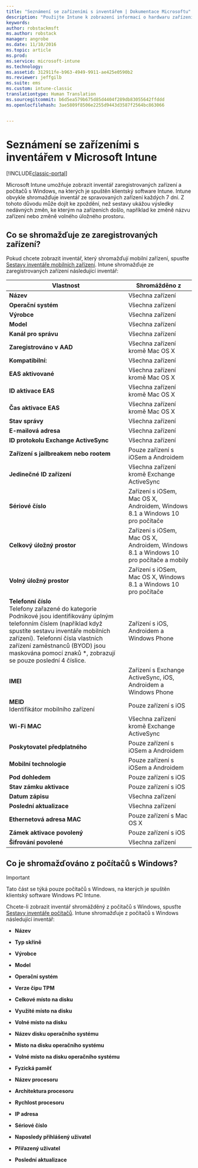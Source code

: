 ```yaml
---
title: "Seznámení se zařízeními s inventářem | Dokumentace Microsoftu"
description: "Použijte Intune k zobrazení informací o hardwaru zařízení, která spravujete."
keywords: 
author: robstackmsft
ms.author: robstack
manager: angrobe
ms.date: 11/10/2016
ms.topic: article
ms.prod: 
ms.service: microsoft-intune
ms.technology: 
ms.assetid: 312911fe-b963-4949-9911-ae425e0590b2
ms.reviewer: jeffgilb
ms.suite: ems
ms.custom: intune-classic
translationtype: Human Translation
ms.sourcegitcommit: b6d5ea579b675d85d4404f289db83055642ffddd
ms.openlocfilehash: 3ae5809f8506e2255d9443d3587f2564bc863066


---
```


# <a name="understand-your-devices-with-inventory-in-microsoft-intune"></a>Seznámení se zařízeními s inventářem v Microsoft Intune

[!INCLUDE[classic-portal](../includes/classic-portal.md)]

Microsoft Intune umožňuje zobrazit inventář zaregistrovaných zařízení a počítačů s Windows, na kterých je spuštěn klientský software Intune.
Intune obvykle shromažďuje inventář ze spravovaných zařízení každých 7 dní. Z tohoto důvodu může dojít ke zpoždění, než sestavy ukážou výsledky nedávných změn, ke kterým na zařízeních došlo, například ke změně názvu zařízení nebo změně volného úložného prostoru.

## <a name="whats-collected-from-enrolled-devices"></a>Co se shromažďuje ze zaregistrovaných zařízení?
Pokud chcete zobrazit inventář, který shromažďují mobilní zařízení, spusťte [Sestavy inventáře mobilních zařízení](understand-microsoft-intune-operations-by-using-reports.md). Intune shromažďuje ze zaregistrovaných zařízení následující inventář:

|Vlastnost|Shromážděno z|
|------------|-----------------------|
|**Název**|Všechna zařízení|
|**Operační systém**|Všechna zařízení|
|**Výrobce**|Všechna zařízení|
|**Model**|Všechna zařízení|
|**Kanál pro správu**|Všechna zařízení|
|**Zaregistrováno v AAD**|Všechna zařízení kromě Mac OS X|
|**Kompatibilní:**|Všechna zařízení|
|**EAS aktivované**|Všechna zařízení kromě Mac OS X|
|**ID aktivace EAS**|Všechna zařízení kromě Mac OS X|
|**Čas aktivace EAS**|Všechna zařízení kromě Mac OS X|
|**Stav správy**|Všechna zařízení|
|**E-mailová adresa**|Všechna zařízení|
|**ID protokolu Exchange ActiveSync**|Všechna zařízení|
|**Zařízení s jailbreakem nebo rootem**|Pouze zařízení s iOSem a Androidem|
|**Jedinečné ID zařízení**|Všechna zařízení kromě Exchange ActiveSync|
|**Sériové číslo**|Zařízení s iOSem, Mac OS X, Androidem, Windows 8.1 a Windows 10 pro počítače|
|**Celkový úložný prostor**|Zařízení s iOSem, Mac OS X, Androidem, Windows 8.1 a Windows 10 pro počítače a mobily|
|**Volný úložný prostor**|Zařízení s iOSem, Mac OS X, Windows 8.1 a Windows 10 pro počítače|
|**Telefonní číslo**<br>Telefony zařazené do kategorie Podnikové jsou identifikovány úplným telefonním číslem (například když spustíte sestavu inventáře mobilních zařízení). Telefonní čísla vlastních zařízení zaměstnanců (BYOD) jsou maskována pomocí znaků &#42;, zobrazují se pouze poslední 4 číslice.|Zařízení s iOS, Androidem a Windows Phone|
|**IMEI**|Zařízení s Exchange ActiveSync, iOS, Androidem a Windows Phone|
|**MEID**<br>Identifikátor mobilního zařízení|Pouze zařízení s iOS|
|**Wi-Fi MAC**|Všechna zařízení kromě Exchange ActiveSync|
|**Poskytovatel předplatného**|Pouze zařízení s iOSem a Androidem|
|**Mobilní technologie**|Pouze zařízení s iOSem a Androidem|
|**Pod dohledem**|Pouze zařízení s iOS|
|**Stav zámku aktivace**|Pouze zařízení s iOS|
|**Datum zápisu**|Všechna zařízení|
|**Poslední aktualizace**|Všechna zařízení|
|**Ethernetová adresa MAC**|Pouze zařízení s Mac OS X|
|**Zámek aktivace povolený**|Pouze zařízení s iOS|
|**Šifrování povolené**|Všechna zařízení|

## <a name="whats-collected-from-windows-pcs"></a>Co je shromažďováno z počítačů s Windows?
> [!IMPORTANT]
> Tato část se týká pouze počítačů s Windows, na kterých je spuštěn klientský software Windows PC Intune.

Chcete-li zobrazit inventář shromážděný z počítačů s Windows, spusťte [Sestavy inventáře počítačů](understand-microsoft-intune-operations-by-using-reports.md). Intune shromažďuje z počítačů s Windows následující inventář:

-   **Název**

-   **Typ skříně**

-   **Výrobce**

-   **Model**

-   **Operační systém**

-   **Verze čipu TPM**

-   **Celkové místo na disku**

-   **Využité místo na disku**

-   **Volné místo na disku**

-   **Název disku operačního systému**

-   **Místo na disku operačního systému**

-   **Volné místo na disku operačního systému**

-   **Fyzická paměť**

-   **Název procesoru**

-   **Architektura procesoru**

-   **Rychlost procesoru**

-   **IP adresa**

-   **Sériové číslo**

-   **Naposledy přihlášený uživatel**

-   **Přiřazený uživatel**

-   **Poslední aktualizace**

<!-- this section below belongs in the planning journey
### See Also
[Monitoring and reports with Microsoft Intune](monitoring-and-reports-with-microsoft-intune.md)
-->



<!--HONumber=Dec16_HO2-->


